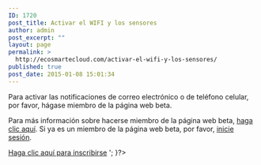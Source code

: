```yaml
---
ID: 1720
post_title: Activar el WIFI y los sensores
author: admin
post_excerpt: ""
layout: page
permalink: >
  http://ecosmartecloud.com/activar-el-wifi-y-los-sensores/
published: true
post_date: 2015-01-08 15:01:34
---
```

Para activar las notificaciones de correo electrónico o de teléfono celular, por favor, hágase miembro de la página web beta.

Para más información sobre hacerse miembro de la página web beta, <a href="http://ecosmartecloud.com/wp-content/uploads/2014/07/WifiBetaSite-2.pdf" target="_blank">haga clic aquí</a>.
Si ya es un miembro de la página web beta, por favor, <a href="http://ecosmartecloud.com/wp-login.php">inicie sesión</a>.

<a href="/?page_id=1654">Haga clic aquí para inscribirse</a> '; }?&gt;